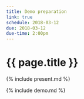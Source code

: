 ```yaml
---
title: Demo preparation
link: true
schedule: 2018-03-12
due: 2018-03-12
due-time: 2:00pm
---
```

# {{ page.title }}

{% include present.md %}

{% include demo.md %}
